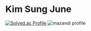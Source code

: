 # Kim Sung June

[![Solved.ac Profile](http://mazassumnida.wtf/api/v2/generate_badge?boj=june6797)](https://solved.ac/june6797/)
![mazandi profile](http://mazandi.herokuapp.com/api?handle=june6797&theme=warm)
